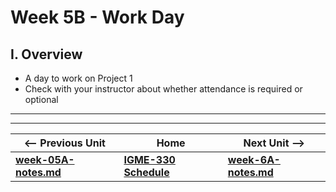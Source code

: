 # Week 5B - Work Day

## I. Overview
- A day to work on Project 1
- Check with your instructor about whether attendance is required or optional


<hr><hr>

| <-- Previous Unit | Home | Next Unit -->
| --- | --- | --- 
| [**week-05A-notes.md**](week-05A-notes.md)     |  [**IGME-330 Schedule**](../schedule.md) | [**week-6A-notes.md**](week-06A-notes.md)
